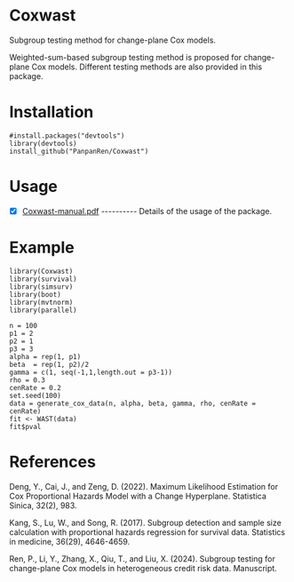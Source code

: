 # Coxwast
Subgroup testing method for change-plane Cox models.

Weighted-sum-based subgroup testing method is proposed for change-plane Cox models. Different testing methods are also provided in this package. 

# Installation

    #install.packages("devtools")
    library(devtools)
    install_github("PanpanRen/Coxwast")

# Usage

   - [x] [Coxwast-manual.pdf](https://github.com/PanpanRen/Coxwast/tree/main/inst/Coxwast-manual.pdf) ---------- Details of the usage of the package.
# Example
    library(Coxwast)
    library(survival)
    library(simsurv)
    library(boot)
    library(mvtnorm)
    library(parallel)

    n = 100
    p1 = 2
    p2 = 1
    p3 = 3
    alpha = rep(1, p1)
    beta  = rep(1, p2)/2
    gamma = c(1, seq(-1,1,length.out = p3-1)) 
    rho = 0.3
    cenRate = 0.2
    set.seed(100)
    data = generate_cox_data(n, alpha, beta, gamma, rho, cenRate = cenRate)
    fit <- WAST(data)
    fit$pval


# References
Deng, Y., Cai, J., and Zeng, D. (2022). Maximum Likelihood Estimation for Cox Proportional Hazards Model with a Change Hyperplane. Statistica Sinica, 32(2), 983.

Kang, S., Lu, W., and Song, R. (2017). Subgroup detection and sample size calculation with proportional hazards regression for survival data. Statistics in medicine, 36(29), 4646-4659.

Ren, P., Li, Y., Zhang, X., Qiu, T., and Liu, X. (2024). Subgroup testing for change-plane Cox models in heterogeneous credit risk data. Manuscript.
